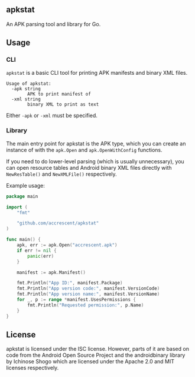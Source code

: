## apkstat

An APK parsing tool and library for Go.

## Usage

### CLI

`apkstat` is a basic CLI tool for printing APK manifests and binary XML files.

```
Usage of apkstat:
  -apk string
        APK to print manifest of
  -xml string
        binary XML to print as text
```

Either `-apk` or `-xml` must be specified.

### Library

The main entry point for apkstat is the APK type, which you can create an
instance of with the `apk.Open` and `apk.OpenWithConfig` functions.

If you need to do lower-level parsing (which is usually unnecessary), you can
open resource tables and Android binary XML files directly with `NewResTable()`
and `NewXMLFile()` respectively.

Example usage:

```go
package main

import (
	"fmt"

	"github.com/accrescent/apkstat"
)

func main() {
	apk, err := apk.Open("accrescent.apk")
	if err != nil {
		panic(err)
	}

	manifest := apk.Manifest()

	fmt.Println("App ID:", manifest.Package)
	fmt.Println("App version code:", manifest.VersionCode)
	fmt.Println("App version name:", manifest.VersionName)
	for _, p := range *manifest.UsesPermissions {
		fmt.Println("Requested permission:", p.Name)
	}
}
```

## License

apkstat is licensed under the ISC license. However, parts of it are based on
code from the Android Open Source Project and the androidbinary library by
Ichinose Shogo which are licensed under the Apache 2.0 and MIT licenses
respectively.
